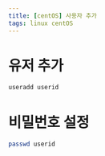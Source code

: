 ```yaml
---
title: [centOS] 사용자 추가
tags: linux centOS
---
```



# 유저 추가

```sh
useradd userid
```

<!--more-->

# 비밀번호 설정

```sh
passwd userid
```






